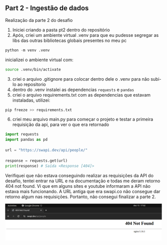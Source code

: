 ## Part 2 - Ingestão de dados

Realização da parte 2 do desafio

1. Iniciei criando a pasta pt2 dentro do repositório 
2. Após, criei um ambiente virtual .venv para que eu pudesse segregar as libs das outras bibliotecas globais presentes no meu pc
```python
python -m venv .venv
```

inicializei o ambiente virtual com:
```bash
source .venv/bin/activate
```

3. criei o arquivo .gitignore para colocar dentro dele o .venv para não subi-lo ao repositorio 
4. dentro do .venv instalei as dependencias ``requests`` e ``pandas``
5. criei o arquivo requirements.txt com as dependencias que estavam instaladas, utilizei:
```python
pip freeze >> requirements.txt
```
6. criei meu arquivo main.py para começar o projeto e testar a primeira requisição da api, para ver o que era retornado 
```python
import requests
import pandas as pd

url = "https://swapi.dev/api/people/"

response = requests.get(url)
print(response) # Saída <Response [404]>
```

Verifiquei que não estava conseguindo realizar as requisições da API do desafio, tentei entrar na URL e na documentação e todas me deram retorno 404 not found. Vi que em alguns sites e youtube informaram a API não estava mais funcionando. A URL antiga que era swapi.co não consegue dar retorno algum nas requisições. Portanto, não consegui finalizar a parte 2.

![Erro 404 da requisição da API](./erro_404_api.png)